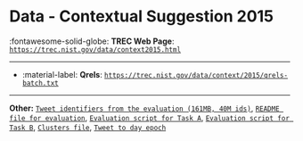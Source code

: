 # Data - Contextual Suggestion 2015 

:fontawesome-solid-globe: **TREC Web Page**: [`https://trec.nist.gov/data/context2015.html`](https://trec.nist.gov/data/context2015.html)

---

- :material-label: **Qrels**: [`https://trec.nist.gov/data/context/2015/qrels-batch.txt`](https://trec.nist.gov/data/context/2015/qrels-batch.txt)


---

**Other:** [`Tweet identifiers from the evaluation (161MB, 40M ids)`](https://ir.nist.gov/microblog/2015-ids-filtered.gz), [`README file for evaluation`](https://trec.nist.gov/data/microblog/2015/eval-README.txt), [`Evaluation script for Task A`](https://trec.nist.gov/data/microblog/2015/real-time-filtering-modelA-eval.py), [`Evaluation script for Task B`](https://trec.nist.gov/data/microblog/2015/real-time-filtering-modelB-eval.py), [`Clusters file`](https://trec.nist.gov/data/microblog/2015/clusters-2015.json), [`Tweet to day epoch`](https://trec.nist.gov/data/microblog/2015/tweet2dayepoch.txt)
